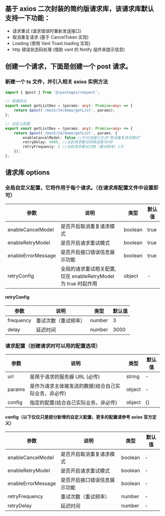 <!--
 * @Descripttion: 请求库使用说明
 * @version: 1.3.1
 * @Author: zhoukai
 * @Date: 2022-11-22 16:58:59
 * @LastEditors: zhoukai
 * @LastEditTime: 2022-12-09 15:27:45
-->

## 基于 axios 二次封装的简约版请求库，该请求库默认支持一下功能：

-   请求重试 (请求错误时重新发送接口)
-   取消重复请求 (基于 CancelToken 实现)
-   Loading (使用 Vant Toast.loading 实现)
-   http 错误状态码处理 (借助 vant 的 Notify 组件来提示信息)

## 创建一个请求，下面是创建一个 post 请求。

### 新建一个 ts 文件，并引入相关 axios 实例方法

```ts
import { $post } from '@/packages/request';

// 普通用法
export const getListDev = (params: any): Promise<any> => {
    return $post('/mock/14/demo/getList', params);
};

// 自定义配置
export const getListDev = (params: any): Promise<any> => {
    return $post('/mock/14/demo/getList', params, {
        enableCancelModel: false //针对该接口关闭"取消重复请求模式"
        retryDelay: 4000, //当前请求重试间隔设置为4秒
        retryFrequency: 2 //当前请求重试次数（重试频率）2次
    });
};
```

## 请求库 options

### 全局自定义配置，它将作用于每个请求。（在请求库配置文件中设置即可）

| 参数               | 说明                                                          | 类型    | 默认值 |
| ------------------ | ------------------------------------------------------------- | ------- | ------ |
| enableCancelModel  | 是否开启取消重复请求模式                                      | boolean | true   |
| enableRetryModel   | 是否开启请求重试模式                                          | boolean | true   |
| enableErrorMessage | 是否开启接口错误信息展示功能                                  | boolean | true   |
| retryConfig        | 全局的请求重试相关配置,仅在 enableRetryModel 为 true 时起作用 | object  | -      |

#### retryConfig

| 参数      | 说明                 | 类型   | 默认值 |
| --------- | -------------------- | ------ | ------ |
| frequency | 重试次数（重试频率） | number | 3      |
| delay     | 延迟时间             | number | 3000   |

### 请求配置（创建请求时可以用的配置选项）

| 参数   | 说明                                                 | 类型   | 默认值 |
| ------ | ---------------------------------------------------- | ------ | ------ |
| url    | 是用于请求的服务器 URL (必传)                        | string | -      |
| params | 是作为请求主体被发送的数据(结合自己实际业务，非必传) | object | -      |
| config | 指定的配置(结合自己实际业务，非必传)                 | object | {}     |

#### config（以下仅仅只是部分新增的自定义配置，更多的配置请参考 axios 官方定义）

| 参数               | 说明                         | 类型    | 默认值 |
| ------------------ | ---------------------------- | ------- | ------ |
| enableCancelModel  | 是否开启取消重复请求模式     | boolean | -      |
| enableRetryModel   | 是否开启请求重试模式         | boolean | -      |
| enableErrorMessage | 是否开启接口错误信息展示功能 | boolean | -      |
| retryFrequency     | 重试次数（重试频率）         | number  | -      |
| retryDelay         | 延迟时间                     | number  | -      |
